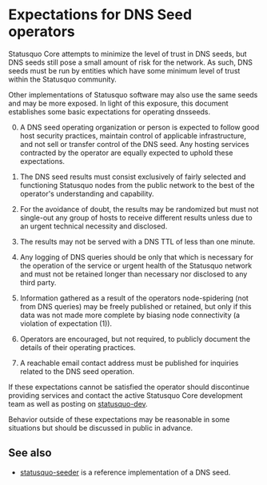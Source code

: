 Expectations for DNS Seed operators
====================================

Statusquo Core attempts to minimize the level of trust in DNS seeds,
but DNS seeds still pose a small amount of risk for the network.
As such, DNS seeds must be run by entities which have some minimum
level of trust within the Statusquo community.

Other implementations of Statusquo software may also use the same
seeds and may be more exposed. In light of this exposure, this
document establishes some basic expectations for operating dnsseeds.

0. A DNS seed operating organization or person is expected to follow good
host security practices, maintain control of applicable infrastructure,
and not sell or transfer control of the DNS seed. Any hosting services
contracted by the operator are equally expected to uphold these expectations.

1. The DNS seed results must consist exclusively of fairly selected and
functioning Statusquo nodes from the public network to the best of the
operator's understanding and capability.

2. For the avoidance of doubt, the results may be randomized but must not
single-out any group of hosts to receive different results unless due to an
urgent technical necessity and disclosed.

3. The results may not be served with a DNS TTL of less than one minute.

4. Any logging of DNS queries should be only that which is necessary
for the operation of the service or urgent health of the Statusquo
network and must not be retained longer than necessary nor disclosed
to any third party.

5. Information gathered as a result of the operators node-spidering
(not from DNS queries) may be freely published or retained, but only
if this data was not made more complete by biasing node connectivity
(a violation of expectation (1)).

6. Operators are encouraged, but not required, to publicly document the
details of their operating practices.

7. A reachable email contact address must be published for inquiries
related to the DNS seed operation.

If these expectations cannot be satisfied the operator should
discontinue providing services and contact the active Statusquo
Core development team as well as posting on
[statusquo-dev](https://lists.linuxfoundation.org/mailman/listinfo/statusquo-dev).

Behavior outside of these expectations may be reasonable in some
situations but should be discussed in public in advance.

See also
----------
- [statusquo-seeder](https://github.com/sipa/statusquo-seeder) is a reference implementation of a DNS seed.
